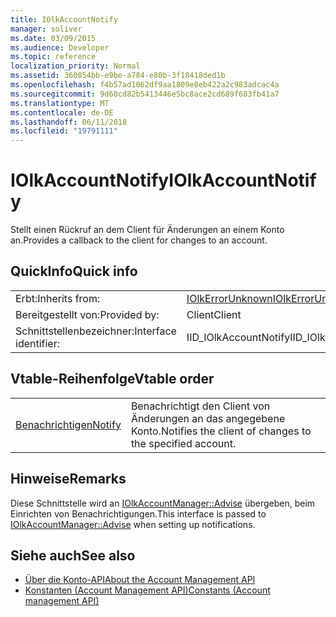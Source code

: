 ```yaml
---
title: IOlkAccountNotify
manager: soliver
ms.date: 03/09/2015
ms.audience: Developer
ms.topic: reference
localization_priority: Normal
ms.assetid: 360854bb-e9be-a784-e80b-3f18418ded1b
ms.openlocfilehash: f4b57ad1062df9aa1809e8eb422a2c983adcac4a
ms.sourcegitcommit: 9d60cd82b5413446e5bc8ace2cd689f683fb41a7
ms.translationtype: MT
ms.contentlocale: de-DE
ms.lasthandoff: 06/11/2018
ms.locfileid: "19791111"
---
```

# <a name="iolkaccountnotify"></a><span data-ttu-id="c150d-102">IOlkAccountNotify</span><span class="sxs-lookup"><span data-stu-id="c150d-102">IOlkAccountNotify</span></span>

<span data-ttu-id="c150d-103">Stellt einen Rückruf an dem Client für Änderungen an einem Konto an.</span><span class="sxs-lookup"><span data-stu-id="c150d-103">Provides a callback to the client for changes to an account.</span></span>
  
## <a name="quick-info"></a><span data-ttu-id="c150d-104">QuickInfo</span><span class="sxs-lookup"><span data-stu-id="c150d-104">Quick info</span></span>

|||
|:-----|:-----|
|<span data-ttu-id="c150d-105">Erbt:</span><span class="sxs-lookup"><span data-stu-id="c150d-105">Inherits from:</span></span>  <br/> |[<span data-ttu-id="c150d-106">IOlkErrorUnknown</span><span class="sxs-lookup"><span data-stu-id="c150d-106">IOlkErrorUnknown</span></span>](iolkerrorunknown.md) <br/> |
|<span data-ttu-id="c150d-107">Bereitgestellt von:</span><span class="sxs-lookup"><span data-stu-id="c150d-107">Provided by:</span></span>  <br/> | <span data-ttu-id="c150d-108">Client</span><span class="sxs-lookup"><span data-stu-id="c150d-108">Client</span></span>  <br/> |
|<span data-ttu-id="c150d-109">Schnittstellenbezeichner:</span><span class="sxs-lookup"><span data-stu-id="c150d-109">Interface identifier:</span></span>  <br/> |<span data-ttu-id="c150d-110">IID_IOlkAccountNotify</span><span class="sxs-lookup"><span data-stu-id="c150d-110">IID_IOlkAccountNotify</span></span>  <br/> |
   
## <a name="vtable-order"></a><span data-ttu-id="c150d-111">Vtable-Reihenfolge</span><span class="sxs-lookup"><span data-stu-id="c150d-111">Vtable order</span></span>

|||
|:-----|:-----|
|[<span data-ttu-id="c150d-112">Benachrichtigen</span><span class="sxs-lookup"><span data-stu-id="c150d-112">Notify</span></span>](iolkaccountnotify-notify.md) <br/> |<span data-ttu-id="c150d-113">Benachrichtigt den Client von Änderungen an das angegebene Konto.</span><span class="sxs-lookup"><span data-stu-id="c150d-113">Notifies the client of changes to the specified account.</span></span>  <br/> |
   
## <a name="remarks"></a><span data-ttu-id="c150d-114">Hinweise</span><span class="sxs-lookup"><span data-stu-id="c150d-114">Remarks</span></span>

<span data-ttu-id="c150d-115">Diese Schnittstelle wird an [IOlkAccountManager::Advise](iolkaccountmanager-advise.md) übergeben, beim Einrichten von Benachrichtigungen.</span><span class="sxs-lookup"><span data-stu-id="c150d-115">This interface is passed to [IOlkAccountManager::Advise](iolkaccountmanager-advise.md) when setting up notifications.</span></span> 
  
## <a name="see-also"></a><span data-ttu-id="c150d-116">Siehe auch</span><span class="sxs-lookup"><span data-stu-id="c150d-116">See also</span></span>

- [<span data-ttu-id="c150d-117">Über die Konto-API</span><span class="sxs-lookup"><span data-stu-id="c150d-117">About the Account Management API</span></span>](about-the-account-management-api.md) 
- [<span data-ttu-id="c150d-118">Konstanten (Account Management API)</span><span class="sxs-lookup"><span data-stu-id="c150d-118">Constants (Account management API)</span></span>](constants-account-management-api.md)

